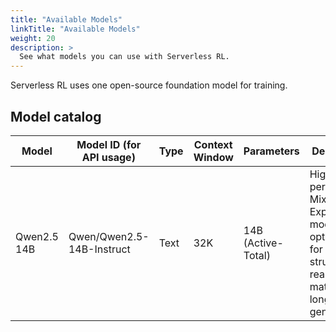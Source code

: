 ```yaml
---
title: "Available Models"
linkTitle: "Available Models"
weight: 20
description: >
  See what models you can use with Serverless RL.
---
```


Serverless RL uses one open-source foundation model for training.

## Model catalog

| Model | Model ID (for API usage) | Type | Context Window | Parameters | Description |
|-------|--------------------------|------|----------------|------------|-------------|
| Qwen2.5 14B | Qwen/Qwen2.5-14B-Instruct | Text | 32K | 14B (Active-Total) | High-performance Mixture-of-Experts model optimized for structured reasoning, math, and long-form generation |
